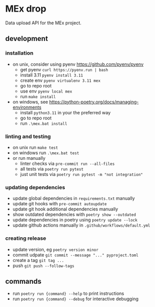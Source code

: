 # MEx drop

Data upload API for the MEx project.

## development

### installation

- on unix, consider using pyenv https://github.com/pyenv/pyenv
  - get pyenv `curl https://pyenv.run | bash`
  - install 3.11 `pyenv install 3.11`
  - create env `pyenv virtualenv 3.11 mex`
  - go to repo root
  - use env `pyenv local mex`
  - run `make install`
- on windows, see https://python-poetry.org/docs/managing-environments
  - install `python3.11` in your the preferred way
  - go to repo root
  - run `.\mex.bat install`

### linting and testing

- on unix run `make test`
- on windows run `.\mex.bat test`
- or run manually
  - linter checks via `pre-commit run --all-files`
  - all tests via `poetry run pytest`
  - just unit tests via `poetry run pytest -m "not integration"`

### updating dependencies

- update global dependencies in `requirements.txt` manually
- update git hooks with `pre-commit autoupdate`
- update git hook additional dependencies manually
- show outdated dependencies with `poetry show --outdated`
- update dependencies in poetry using `poetry update --lock`
- update github actions manually in `.github/workflows/default.yml`

### creating release

- update version, eg `poetry version minor`
- commit udpate `git commit --message "..." pyproject.toml`
- create a tag `git tag ...`
- push `git push --follow-tags`

## commands

- run `poetry run {command} --help` to print instructions
- run `poetry run {command} --debug` for interactive debugging
